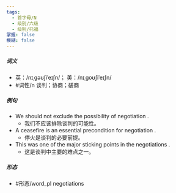 ```yaml
---
tags:
  - 首字母/N
  - 级别/六级
  - 级别/托福
掌握: false
模糊: false
---
```

##### 词义
- 英：/nɪˌɡəʊʃiˈeɪʃn/； 美：/nɪˌɡoʊʃiˈeɪʃn/
- #词性/n  谈判；协商；磋商
##### 例句
- We should not exclude the possibility of negotiation .
	- 我们不应该排除谈判的可能性。
- A ceasefire is an essential precondition for negotiation .
	- 停火是谈判的必要前提。
- This was one of the major sticking points in the negotiations .
	- 这是谈判中主要的难点之一。
##### 形态
- #形态/word_pl negotiations
